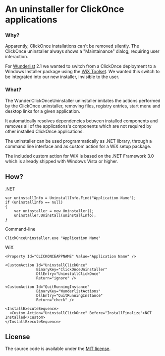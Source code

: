 An uninstaller for ClickOnce applications
===========================

### Why?

Apparently, ClickOnce installations can't be removed silently. The ClickOnce uninstaller always shows a "Maintainance" dialog, requiring user interaction. 

For [Wunderlist](http://www.6wunderkinder.com/wunderlist) 2.1 we wanted to switch from a ClickOnce deployment to a Windows Installer package using the [WiX Toolset](http://wixtoolset.org/). We wanted this switch to be integrated into our new installer, invisible to the user.

### What?

The Wunder.ClickOnceUninstaller uninstaller imitates the actions performed by the ClickOnce uninstaller, removing files, registry entries, start menu and desktop links for a given application. 

It automatically resolves dependencies between installed components and removes all of the applications's components which are not required by other installed ClickOnce applications.

The uninstaller can be used programmatically as .NET library, through a command line interface and as custom action for a WiX setup package. 

The included custom action for WiX is based on the .NET Framework 3.0 which is already shipped with Windows Vista or higher. 

## How?

.NET

    var uninstallInfo = UninstallInfo.Find("Application Name");
    if (uninstallInfo == null)
    {
        var uninstaller = new Uninstaller();
        uninstaller.Uninstall(uninstallInfo);
    }

Command-line

    ClickOnceUninstaller.exe "Application Name"

WiX

    <Property Id="CLICKONCEAPPNAME" Value="Application Name" />
    
    <CustomAction Id="UninstallClickOnce"
                  BinaryKey="ClickOnceUninstaller"
                  DllEntry="UninstallClickOnce"
                  Return="ignore" />

    <CustomAction Id="QuitRunningInstance"
                  BinaryKey="WunderlistActions"
                  DllEntry="QuitRunningInstance"
                  Return="check" />

    <InstallExecuteSequence>
      <Custom Action="UninstallClickOnce" Before="InstallFinalize">NOT Installed</Custom>
    </InstallExecuteSequence>

## License

The source code is available under the [MIT license](http://opensource.org/licenses/mit-license.php).

